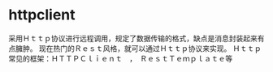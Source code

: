 # httpclient
采用Ｈｔｔｐ协议进行远程调用，规定了数据传输的格式，缺点是消息封装起来有点臃肿。 现在热门的Ｒｅｓｔ风格，就可以通过Ｈｔｔｐ协议来实现。 Ｈｔｔｐ常见的框架：ＨＴＴＰＣｌｉｅｎｔ　，　ＲｅｓｔＴｅｍｐｌａｔｅ等
